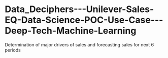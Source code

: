 # Data_Deciphers---Unilever-Sales-EQ-Data-Science-POC-Use-Case---Deep-Tech-Machine-Learning
Determination of major drivers of sales and forecasting sales for next 6 periods
